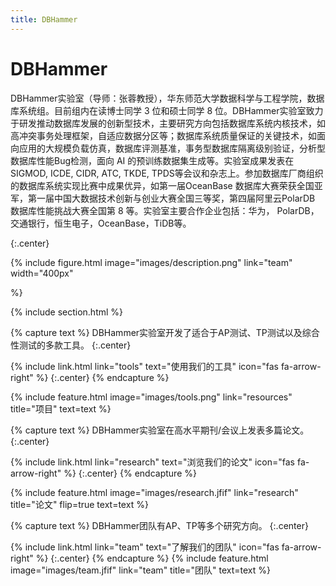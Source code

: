 ```yaml
---
title: DBHammer
---
```


# DBHammer

DBHammer实验室（导师：张蓉教授），华东师范大学数据科学与工程学院，数据库系统组。目前组内在读博士同学 3 位和硕士同学 8 位。DBHammer实验室致力于研发推动数据库发展的创新型技术，主要研究方向包括数据库系统内核技术，如高冲突事务处理框架，自适应数据分区等；数据库系统质量保证的关键技术，如面向应用的大规模负载仿真，数据库评测基准，事务型数据库隔离级别验证，分析型数据库性能Bug检测，面向 AI 的预训练数据集生成等。实验室成果发表在 SIGMOD, ICDE, CIDR, ATC, TKDE, TPDS等会议和杂志上。参加数据库厂商组织的数据库系统实现比赛中成果优异，如第一届OceanBase 数据库大赛荣获全国亚军，第一届中国大数据技术创新与创业大赛全国三等奖，第四届阿里云PolarDB 数据库性能挑战大赛全国第 8 等。实验室主要合作企业包括：华为， PolarDB，交通银行，恒生电子，OceanBase，TiDB等。

{:.center}

{%
  include figure.html
  image="images/description.png"
  link="team"
  width="400px"

%}

{% include section.html %}

{% capture text %}
DBHammer实验室开发了适合于AP测试、TP测试以及综合性测试的多款工具。
{:.center}

{%
  include link.html
  link="tools"
  text="使用我们的工具"
  icon="fas fa-arrow-right"
%}
{:.center}
{% endcapture %}

{%
  include feature.html
  image="images/tools.png"
  link="resources"
  title="项目"
  text=text
%}


{% capture text %}
DBHammer实验室在高水平期刊/会议上发表多篇论文。
{:.center}

{%
  include link.html
  link="research"
  text="浏览我们的论文"
  icon="fas fa-arrow-right"
%}
{:.center}
{% endcapture %}

{%
  include feature.html
  image="images/research.jfif"
  link="research"
  title="论文"
  flip=true
  text=text
%}

{% capture text %}
DBHammer团队有AP、TP等多个研究方向。
{:.center}

{%
  include link.html
  link="team"
  text="了解我们的团队"
  icon="fas fa-arrow-right"
%}
{:.center}
{% endcapture %}
{%
  include feature.html
  image="images/team.jfif"
  link="team"
  title="团队"
  text=text
%}